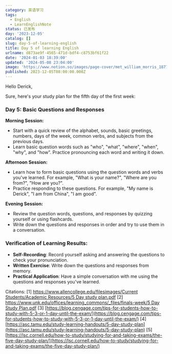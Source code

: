 ```yaml
---
category: 英语学习
tags:
  - English
  - LearnEnglishNote
status: 已发布
day: '2023-12-05'
catalog: []
slug: day-5-of-learning-english
title: Day 5 of learning English
urlname: d873ae9f-4565-471d-bdf4-c8753bf61f22
date: '2024-01-03 18:39:00'
updated: '2024-05-08 23:04:00'
image: 'https://www.notion.so/images/page-cover/met_william_morris_1877_willow.jpg'
published: 2023-12-05T08:00:00.000Z
---
```


Hello Derick,


Sure, here's your study plan for the fifth day of the first week:


### Day 5: Basic Questions and Responses


**Morning Session:**

- Start with a quick review of the alphabet, sounds, basic greetings, numbers, days of the week, common verbs, and subjects from the previous days.
- Learn basic question words such as "who", "what", "where", "when", "why", and "how". Practice pronouncing each word and writing it down.

**Afternoon Session:**

- Learn how to form basic questions using the question words and verbs you've learned. For example, "What is your name?", "Where are you from?", "How are you?".
- Practice responding to these questions. For example, "My name is Derick", "I am from China", "I am good".

**Evening Session:**

- Review the question words, questions, and responses by quizzing yourself or using flashcards.
- Write down the questions and responses in order and try to use them in a conversation.

### Verification of Learning Results:

- **Self-Recording**: Record yourself asking and answering the questions to check your pronunciation.
- **Written Exercise**: Write down the questions and responses from memory.
- **Practical Application**: Have a simple conversation with me using the questions and responses you've learned.

Citations:
[1] [https://www.allencollege.edu/filesimages/Current Students/Academic Resources/5 Day study plan.pdf](https://www.allencollege.edu/filesimages/Current%20Students/Academic%20Resources/5%20Day%20study%20plan.pdf)
[2] [https://www.unk.edu/offices/learning_commons/_files/finals-week/5 Day Study Plan.pdf](https://www.unk.edu/offices/learning_commons/_files/finals-week/5%20Day%20Study%20Plan.pdf)
[3] [https://blog.cengage.com/tips-for-students-how-to-study-with-5-3-or-1-day-until-the-exam/](https://blog.cengage.com/tips-for-students-how-to-study-with-5-3-or-1-day-until-the-exam/)
[4] [https://asc.tamu.edu/study-learning-handouts/5-day-study-plan](https://asc.tamu.edu/study-learning-handouts/5-day-study-plan)
[5] [https://lsc.cornell.edu/how-to-study/studying-for-and-taking-exams/the-five-day-study-plan/](https://lsc.cornell.edu/how-to-study/studying-for-and-taking-exams/the-five-day-study-plan/)

